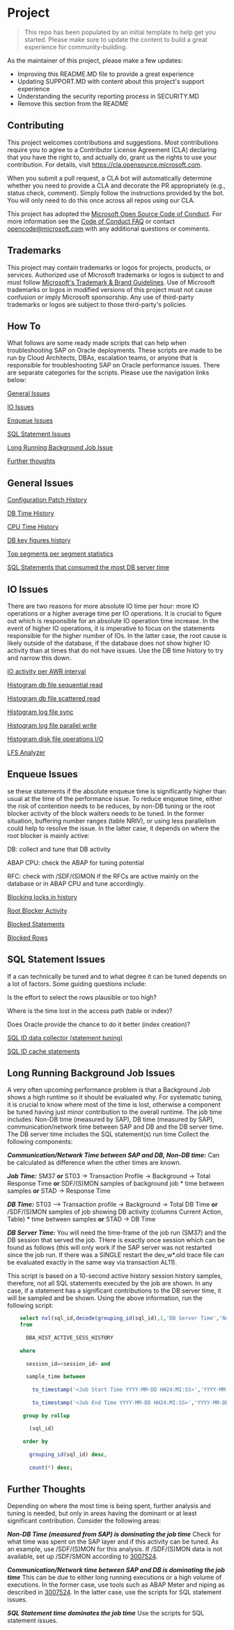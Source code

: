 # Project

> This repo has been populated by an initial template to help get you started. Please
> make sure to update the content to build a great experience for community-building.

As the maintainer of this project, please make a few updates:

- Improving this README.MD file to provide a great experience
- Updating SUPPORT.MD with content about this project's support experience
- Understanding the security reporting process in SECURITY.MD
- Remove this section from the README

## Contributing

This project welcomes contributions and suggestions.  Most contributions require you to agree to a
Contributor License Agreement (CLA) declaring that you have the right to, and actually do, grant us
the rights to use your contribution. For details, visit https://cla.opensource.microsoft.com.

When you submit a pull request, a CLA bot will automatically determine whether you need to provide
a CLA and decorate the PR appropriately (e.g., status check, comment). Simply follow the instructions
provided by the bot. You will only need to do this once across all repos using our CLA.

This project has adopted the [Microsoft Open Source Code of Conduct](https://opensource.microsoft.com/codeofconduct/).
For more information see the [Code of Conduct FAQ](https://opensource.microsoft.com/codeofconduct/faq/) or
contact [opencode@microsoft.com](mailto:opencode@microsoft.com) with any additional questions or comments.

## Trademarks

This project may contain trademarks or logos for projects, products, or services. Authorized use of Microsoft 
trademarks or logos is subject to and must follow 
[Microsoft's Trademark & Brand Guidelines](https://www.microsoft.com/en-us/legal/intellectualproperty/trademarks/usage/general).
Use of Microsoft trademarks or logos in modified versions of this project must not cause confusion or imply Microsoft sponsorship.
Any use of third-party trademarks or logos are subject to those third-party's policies.

## How To

What follows are some ready made scripts that can help when troubleshooting SAP on Oracle deployments. These scripts are made to be run by Cloud Architects, DBAs, escalation teams, or anyone that is responsible for troubleshooting SAP on Oracle performance issues. There are separate categories for the scripts. Please use the navigation links below:

[General Issues](#general-issues)

[IO Issues](#io-issues)

[Enqueue Issues](#enqueue-issues)

[SQL Statement Issues](#sql-statement-issues)

[Long Running Background Job Issue](#long-running-background-job-issues)

[Further thoughts](#further-thoughts)

## General Issues

[Configuration Patch History](3_Configuration_Patches_History.txt)

[DB Time History](4_DB_Time_History.txt)

[CPU Time History](6_CPU_Time_History.txt)

[DB key figures history](7_DB_Key_Figures_History.txt)

[Top segments per segment statistics](8_TopSegmentsPerSegmentStatistics.txt)

[SQL Statements that consumed the most DB server time](9_SQL_TopSQLInAWRWithSearchOptionsAndHistograms.txt)

## IO Issues

There are two reasons for more absolute IO time per hour: more IO operations or a higher average time per IO operations. It is crucial to figure out which is responsible for an absolute IO operation time increase. In the event of higher IO operations, it is imperative to focus on the statements responsible for the higher number of IOs. In the latter case, the root cause is likely outside of the database, if the database does not show higher IO activity than at times that do not have issues. Use the DB time history to try and narrow this down.

[IO activity per AWR interval](11_IO_IOActivityPerAWRInterval.txt)

[Histogram db file sequential read](12_Histogram_db_file_sequential_read.txt)

[Histogram db file scattered read](13_Histogram_db_file_scattered_read.txt)

[Histogram log file sync](14_Histogram_log_file_sync.txt)

[Histogram log file parallel write](15_Histogram_log_file_parallel_write.txt)

[Histogram disk file operations I/O](16_Histogram_Disk_file_operations_IO.txt)

[LFS Analyzer](17_LFS_Analyzer.txt)

## Enqueue Issues

se these statements if the absolute enqueue time is significantly higher than usual at the time of the performance issue. To reduce enqueue time, either the risk of contention needs to be reduces, by non-DB tuning or the root blocker activity of the block waiters needs to be tuned. In the former situation, buffering number ranges (table NRIV), or using less parallelism could help to resolve the issue. In the latter case, it depends on where the root blocker is mainly active:

DB: collect and tune that DB activity

ABAP CPU: check the ABAP for tuning potential

RFC: check with /SDF/(S)MON if the RFCs are active mainly on the database or in ABAP CPU and tune accordingly.

[Blocking locks in history](18_Locks_BlockingLocksInHistory_11g+.txt)

[Root Blocker Activity](19_Lock_Analyzer_Root_Blocker_Activity.txt)

[Blocked Statements](20_Lock_Analyzer_Blocked_Statements.txt)

[Blocked Rows](21_Lock_Analyzer_Blocked_Rows.txt)

## SQL Statement Issues

If a can technically be tuned and to what degree it can be tuned depends on a lot of factors. Some guiding questions include:

Is the effort to select the rows plausible or too high?

Where is the time lost in the access path (table or index)?

Does Oracle provide the chance to do it better (index creation)?

[SQL ID data collector (statement tuning)](22_SQL_SQL_ID_DataCollector_11g+.txt)

[SQL ID cache statements](23_SQL_ID_Cache_Snapshots.txt)

## Long Running Background Job Issues

A very often upcoming performance problem is that a Background Job shows a high runtime so it should be evaluated why. For systematic tuning, it is crucial to know where most of the time is lost, otherwise a component be tuned having just minor contribution to the overall runtime. The job time includes: Non-DB time (measured by SAP), DB time (measured by SAP), communication/network time between SAP and DB and the DB server time. The DB server time includes the SQL statement(s) run time Collect the following components:

***Communication/Network Time between SAP and DB, Non-DB time:***
Can be calculated as difference when the other times are known.

***Job Time:***
SM37 **or**
ST03 -> Transaction Profile -> Background -> Total Response Time **or**
SDF/(S)MON samples of background job * time between samples **or**
STAD -> Response Time

***DB Time:***
ST03 –> Transaction profile -> Background -> Total DB Time **or**
/SDF/(S)MON samples of job showing DB activity (columns Current Action, Table) * time between samples **or**
STAD -> DB Time

***DB Server Time:***
You will need the time-frame of the job run (SM37) and the DB session that served the job. THere is exactly once session which can be found as follows (this will only work if the SAP server was not restarted since the job run. If there was a SINGLE restart the dev_w*.old trace file can be evaluated exactly in the same way via transaction AL11).

This script is based on a 10-second active history session history samples, therefore, not all SQL statements executed by the job are shown. In any case, if a statement has a significant contributions to the DB server time, it will be sampled and be shown. Using the above information, run the following script:
```sql
    select nvl(sql_id,decode(grouping_id(sql_id),1,'DB Server Time','No Statement')) statement, count(*)*10 seconds
    from
    
      DBA_HIST_ACTIVE_SESS_HISTORY  
    
    where
    
      session_id=<session_id> and
    
      sample_time between
    
        to_timestamp('<Job Start Time YYYY-MM-DD HH24:MI:SS>','YYYY-MM-DD HH24:MI:SS') and 
    
        to_timestamp('<Job End Time YYYY-MM-DD HH24:MI:SS>','YYYY-MM-DD HH24:MI:SS') 
    
     group by rollup
    
       (sql_id)
    
     order by
    
       grouping_id(sql_id) desc,
    
       count(*) desc; 
```

## Further Thoughts

Depending on where the most time is being spent, further analysis and tuning is needed, but only in areas having the dominant or at least significant contribution. Consider the following areas:

***Non-DB Time (measured from SAP) is dominating the job time***
Check for what time was spent on the SAP layer and if this activity can be tuned. As an example, use /SDF/(S)MON for this analysis. If /SDF/(S)MON data is not available, set up /SDF/SMON according to [3007524](https://launchpad.support.sap.com/#/notes/3007524).

***Communication/Network time between SAP and DB is dominating the job time***
This can be due to either long running executions or a high volume of executions. In the former case, use tools such as ABAP Meter and niping as described in [3007524](https://launchpad.support.sap.com/#/notes/3007524). In the latter case, use the scripts for SQL statement issues.

***SQL Statement time dominates the job time***
Use the scripts for SQL statement issues.

